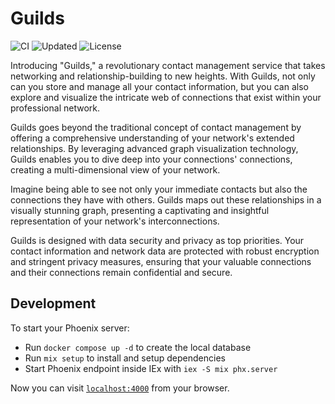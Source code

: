 # Guilds

![CI](https://github.com/tomkonidas/guilds/actions/workflows/ci.yaml/badge.svg)
![Updated](https://img.shields.io/github/last-commit/tomkonidas/guilds?label=Updated&color=1688f0)
![License](https://img.shields.io/github/license/tomkonidas/guilds?label=License&color=8A2BE2)

Introducing "Guilds," a revolutionary contact management service that takes
networking and relationship-building to new heights. With Guilds, not only can
you store and manage all your contact information, but you can also explore and
visualize the intricate web of connections that exist within your professional
network.

Guilds goes beyond the traditional concept of contact management by offering a
comprehensive understanding of your network's extended relationships. By
leveraging advanced graph visualization technology, Guilds enables you to dive
deep into your connections' connections, creating a multi-dimensional view of
your network.

Imagine being able to see not only your immediate contacts but also the
connections they have with others. Guilds maps out these relationships in a
visually stunning graph, presenting a captivating and insightful representation
of your network's interconnections.

Guilds is designed with data security and privacy as top priorities. Your
contact information and network data are protected with robust encryption and
stringent privacy measures, ensuring that your valuable connections and their
connections remain confidential and secure.


## Development

To start your Phoenix server:

  * Run `docker compose up -d` to create the local database
  * Run `mix setup` to install and setup dependencies
  * Start Phoenix endpoint inside IEx with `iex -S mix phx.server`

Now you can visit [`localhost:4000`](http://localhost:4000) from your browser.
